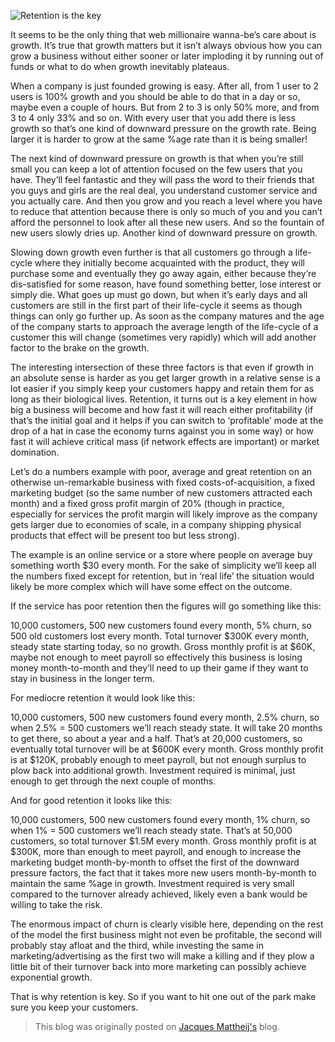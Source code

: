 ![Retention is the key](https://c2.staticflickr.com/6/5141/5589129130_103bc7b114_b.jpg)

It seems to be the only thing that web millionaire wanna-be’s care about is growth. It’s true that growth matters but it isn’t always obvious how you can grow a business without either sooner or later imploding it by running out of funds or what to do when growth inevitably plateaus.

When a company is just founded growing is easy. After all, from 1 user to 2 users is 100% growth and you should be able to do that in a day or so, maybe even a couple of hours. But from 2 to 3 is only 50% more, and from 3 to 4 only 33% and so on. With every user that you add there is less growth so that’s one kind of downward pressure on the growth rate. Being larger it is harder to grow at the same %age rate than it is being smaller!

The next kind of downward pressure on growth is that when you’re still small you can keep a lot of attention focused on the few users that you have. They’ll feel fantastic and they will pass the word to their friends that you guys and girls are the real deal, you understand customer service and you actually care. And then you grow and you reach a level where you have to reduce that attention because there is only so much of you and you can’t afford the personnel to look after all these new users. And so the fountain of new users slowly dries up. Another kind of downward pressure on growth.

Slowing down growth even further is that all customers go through a life-cycle where they initially become acquainted with the product, they will purchase some and eventually they go away again, either because they’re dis-satisfied for some reason, have found something better, lose interest or simply die. What goes up must go down, but when it’s early days and all customers are still in the first part of their life-cycle it seems as though things can only go further up. As soon as the company matures and the age of the company starts to approach the average length of the life-cycle of a customer this will change (sometimes very rapidly) which will add another factor to the brake on the growth.

The interesting intersection of these three factors is that even if growth in an absolute sense is harder as you get larger growth in a relative sense is a lot easier if you simply keep your customers happy and retain them for as long as their biological lives. Retention, it turns out is a key element in how big a business will become and how fast it will reach either profitability (if that’s the initial goal and it helps if you can switch to ‘profitable’ mode at the drop of a hat in case the economy turns against you in some way) or how fast it will achieve critical mass (if network effects are important) or market domination.

Let’s do a numbers example with poor, average and great retention on an otherwise un-remarkable business with fixed costs-of-acquisition, a fixed marketing budget (so the same number of new customers attracted each month) and a fixed gross profit margin of 20% (though in practice, especially for services the profit margin will likely improve as the company gets larger due to economies of scale, in a company shipping physical products that effect will be present too but less strong).

The example is an online service or a store where people on average buy something worth $30 every month. For the sake of simplicity we’ll keep all the numbers fixed except for retention, but in ‘real life’ the situation would likely be more complex which will have some effect on the outcome.

If the service has poor retention then the figures will go something like this:

10,000 customers, 500 new customers found every month, 5% churn, so 500 old customers lost every month. Total turnover $300K every month, steady state starting today, so no growth. Gross monthly profit is at $60K, maybe not enough to meet payroll so effectively this business is losing money month-to-month and they’ll need to up their game if they want to stay in business in the longer term.

For mediocre retention it would look like this:

10,000 customers, 500 new customers found every month, 2.5% churn, so when 2.5% = 500 customers we’ll reach steady state. It will take 20 months to get there, so about a year and a half. That’s at 20,000 customers, so eventually total turnover will be at $600K every month. Gross monthly profit is at $120K, probably enough to meet payroll, but not enough surplus to plow back into additional growth. Investment required is minimal, just enough to get through the next couple of months.

And for good retention it looks like this:

10,000 customers, 500 new customers found every month, 1% churn, so when 1% = 500 customers we’ll reach steady state. That’s at 50,000 customers, so total turnover $1.5M every month. Gross monthly profit is at $300K, more than enough to meet payroll, and enough to increase the marketing budget month-by-month to offset the first of the downward pressure factors, the fact that it takes more new users month-by-month to maintain the same %age in growth. Investment required is very small compared to the turnover already achieved, likely even a bank would be willing to take the risk.

The enormous impact of churn is clearly visible here, depending on the rest of the model the first business might not even be profitable, the second will probably stay afloat and the third, while investing the same in marketing/advertising as the first two will make a killing and if they plow a little bit of their turnover back into more marketing can possibly achieve exponential growth.

That is why retention is key. So if you want to hit one out of the park make sure you keep your customers.


> This blog was originally posted on [Jacques Mattheij's](http://jacquesmattheij.com/retention-is-the-key) blog.